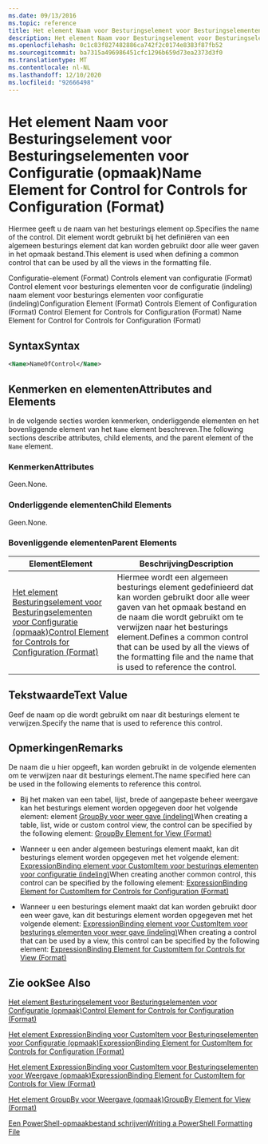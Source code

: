 ```yaml
---
ms.date: 09/13/2016
ms.topic: reference
title: Het element Naam voor Besturingselement voor Besturingselementen voor Configuratie (opmaak)
description: Het element Naam voor Besturingselement voor Besturingselementen voor Configuratie (opmaak)
ms.openlocfilehash: 0c1c83f827482886ca742f2c0174e8383f87fb52
ms.sourcegitcommit: ba7315a496986451cfc1296b659d73ea2373d3f0
ms.translationtype: MT
ms.contentlocale: nl-NL
ms.lasthandoff: 12/10/2020
ms.locfileid: "92666498"
---
```

# <a name="name-element-for-control-for-controls-for-configuration-format"></a><span data-ttu-id="2e362-103">Het element Naam voor Besturingselement voor Besturingselementen voor Configuratie (opmaak)</span><span class="sxs-lookup"><span data-stu-id="2e362-103">Name Element for Control for Controls for Configuration (Format)</span></span>

<span data-ttu-id="2e362-104">Hiermee geeft u de naam van het besturings element op.</span><span class="sxs-lookup"><span data-stu-id="2e362-104">Specifies the name of the control.</span></span> <span data-ttu-id="2e362-105">Dit element wordt gebruikt bij het definiëren van een algemeen besturings element dat kan worden gebruikt door alle weer gaven in het opmaak bestand.</span><span class="sxs-lookup"><span data-stu-id="2e362-105">This element is used when defining a common control that can be used by all the views in the formatting file.</span></span>

<span data-ttu-id="2e362-106">Configuratie-element (Format) Controls element van configuratie (Format) Control element voor besturings elementen voor de configuratie (indeling) naam element voor besturings elementen voor configuratie (indeling)</span><span class="sxs-lookup"><span data-stu-id="2e362-106">Configuration Element (Format) Controls Element of Configuration (Format) Control Element for Controls for Configuration (Format) Name Element for Control for Controls for Configuration (Format)</span></span>

## <a name="syntax"></a><span data-ttu-id="2e362-107">Syntax</span><span class="sxs-lookup"><span data-stu-id="2e362-107">Syntax</span></span>

```xml
<Name>NameOfControl</Name>

```

## <a name="attributes-and-elements"></a><span data-ttu-id="2e362-108">Kenmerken en elementen</span><span class="sxs-lookup"><span data-stu-id="2e362-108">Attributes and Elements</span></span>

<span data-ttu-id="2e362-109">In de volgende secties worden kenmerken, onderliggende elementen en het bovenliggende element van het `Name` element beschreven.</span><span class="sxs-lookup"><span data-stu-id="2e362-109">The following sections describe attributes, child elements, and the parent element of the `Name` element.</span></span>

### <a name="attributes"></a><span data-ttu-id="2e362-110">Kenmerken</span><span class="sxs-lookup"><span data-stu-id="2e362-110">Attributes</span></span>

<span data-ttu-id="2e362-111">Geen.</span><span class="sxs-lookup"><span data-stu-id="2e362-111">None.</span></span>

### <a name="child-elements"></a><span data-ttu-id="2e362-112">Onderliggende elementen</span><span class="sxs-lookup"><span data-stu-id="2e362-112">Child Elements</span></span>

<span data-ttu-id="2e362-113">Geen.</span><span class="sxs-lookup"><span data-stu-id="2e362-113">None.</span></span>

### <a name="parent-elements"></a><span data-ttu-id="2e362-114">Bovenliggende elementen</span><span class="sxs-lookup"><span data-stu-id="2e362-114">Parent Elements</span></span>

|<span data-ttu-id="2e362-115">Element</span><span class="sxs-lookup"><span data-stu-id="2e362-115">Element</span></span>|<span data-ttu-id="2e362-116">Beschrijving</span><span class="sxs-lookup"><span data-stu-id="2e362-116">Description</span></span>|
|-------------|-----------------|
|[<span data-ttu-id="2e362-117">Het element Besturingselement voor Besturingselementen voor Configuratie (opmaak)</span><span class="sxs-lookup"><span data-stu-id="2e362-117">Control Element for Controls for Configuration (Format)</span></span>](./control-element-for-controls-for-configuration-format.md)|<span data-ttu-id="2e362-118">Hiermee wordt een algemeen besturings element gedefinieerd dat kan worden gebruikt door alle weer gaven van het opmaak bestand en de naam die wordt gebruikt om te verwijzen naar het besturings element.</span><span class="sxs-lookup"><span data-stu-id="2e362-118">Defines a common control that can be used by all the views of the formatting file and the name that is used to reference the control.</span></span>|

## <a name="text-value"></a><span data-ttu-id="2e362-119">Tekstwaarde</span><span class="sxs-lookup"><span data-stu-id="2e362-119">Text Value</span></span>

<span data-ttu-id="2e362-120">Geef de naam op die wordt gebruikt om naar dit besturings element te verwijzen.</span><span class="sxs-lookup"><span data-stu-id="2e362-120">Specify the name that is used to reference this control.</span></span>

## <a name="remarks"></a><span data-ttu-id="2e362-121">Opmerkingen</span><span class="sxs-lookup"><span data-stu-id="2e362-121">Remarks</span></span>

<span data-ttu-id="2e362-122">De naam die u hier opgeeft, kan worden gebruikt in de volgende elementen om te verwijzen naar dit besturings element.</span><span class="sxs-lookup"><span data-stu-id="2e362-122">The name specified here can be used in the following elements to reference this control.</span></span>

- <span data-ttu-id="2e362-123">Bij het maken van een tabel, lijst, brede of aangepaste beheer weergave kan het besturings element worden opgegeven door het volgende element: element [GroupBy voor weer gave (indeling)](./groupby-element-for-view-format.md)</span><span class="sxs-lookup"><span data-stu-id="2e362-123">When creating a table, list, wide or custom control view, the control can be specified by the following element: [GroupBy Element for View (Format)](./groupby-element-for-view-format.md)</span></span>

- <span data-ttu-id="2e362-124">Wanneer u een ander algemeen besturings element maakt, kan dit besturings element worden opgegeven met het volgende element: [ExpressionBinding element voor CustomItem voor besturings elementen voor configuratie (indeling)](./expressionbinding-element-for-customitem-for-controls-for-configuration-format.md)</span><span class="sxs-lookup"><span data-stu-id="2e362-124">When creating another common control, this control can be specified by the following element: [ExpressionBinding Element for CustomItem for Controls for Configuration (Format)](./expressionbinding-element-for-customitem-for-controls-for-configuration-format.md)</span></span>

- <span data-ttu-id="2e362-125">Wanneer u een besturings element maakt dat kan worden gebruikt door een weer gave, kan dit besturings element worden opgegeven met het volgende element: [ExpressionBinding element voor CustomItem voor besturings elementen voor weer gave (indeling)](./expressionbinding-element-for-customitem-for-controls-for-view-format.md)</span><span class="sxs-lookup"><span data-stu-id="2e362-125">When creating a control that can be used by a view, this control can be specified by the following element: [ExpressionBinding Element for CustomItem for Controls for View (Format)](./expressionbinding-element-for-customitem-for-controls-for-view-format.md)</span></span>

## <a name="see-also"></a><span data-ttu-id="2e362-126">Zie ook</span><span class="sxs-lookup"><span data-stu-id="2e362-126">See Also</span></span>

[<span data-ttu-id="2e362-127">Het element Besturingselement voor Besturingselementen voor Configuratie (opmaak)</span><span class="sxs-lookup"><span data-stu-id="2e362-127">Control Element for Controls for Configuration (Format)</span></span>](./control-element-for-controls-for-configuration-format.md)

[<span data-ttu-id="2e362-128">Het element ExpressionBinding voor CustomItem voor Besturingselementen voor Configuratie (opmaak)</span><span class="sxs-lookup"><span data-stu-id="2e362-128">ExpressionBinding Element for CustomItem for Controls for Configuration (Format)</span></span>](./expressionbinding-element-for-customitem-for-controls-for-configuration-format.md)

[<span data-ttu-id="2e362-129">Het element ExpressionBinding voor CustomItem voor Besturingselementen voor Weergave (opmaak)</span><span class="sxs-lookup"><span data-stu-id="2e362-129">ExpressionBinding Element for CustomItem for Controls for View (Format)</span></span>](./expressionbinding-element-for-customitem-for-controls-for-view-format.md)

[<span data-ttu-id="2e362-130">Het element GroupBy voor Weergave (opmaak)</span><span class="sxs-lookup"><span data-stu-id="2e362-130">GroupBy Element for View (Format)</span></span>](./groupby-element-for-view-format.md)

[<span data-ttu-id="2e362-131">Een PowerShell-opmaakbestand schrijven</span><span class="sxs-lookup"><span data-stu-id="2e362-131">Writing a PowerShell Formatting File</span></span>](./writing-a-powershell-formatting-file.md)
